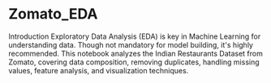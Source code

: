 # Zomato_EDA
Introduction Exploratory Data Analysis (EDA) is key in Machine Learning for understanding data. Though not mandatory for model building, it's highly recommended. This notebook analyzes the Indian Restaurants Dataset from Zomato, covering data composition, removing duplicates, handling missing values, feature analysis, and visualization techniques.
